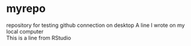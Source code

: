 # myrepo
repository for testing github connection on desktop
A line I wrote on my local computer  
This is a line from RStudio